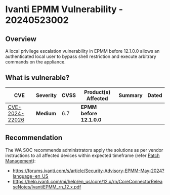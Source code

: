 # Ivanti EPMM Vulnerability - 20240523002

## Overview

A local privilege escalation vulnerability in EPMM before 12.1.0.0 allows an authenticated local user to bypass shell restriction and execute arbitrary commands on the appliance.

## What is vulnerable?

| CVE                                                               | Severity   | CVSS | Product(s) Affected      | Summary | Dated |
| ----------------------------------------------------------------- | ---------- | ---- | ------------------------ | ------- | ----- |
| [CVE-2024-22026](https://nvd.nist.gov/vuln/detail/CVE-2024-22026) | **Medium** | 6.7  | **EPMM before 12.1.0.0** |         |       |

## Recommendation

The WA SOC recommends administrators apply the solutions as per vendor instructions to all affected devices within expected timeframe (refer [Patch Management](../guidelines/patch-management.md)):

- https://forums.ivanti.com/s/article/Security-Advisory-EPMM-May-2024?language=en_US
- https://help.ivanti.com/mi/help/en_us/core/12.x/rn/CoreConnectorReleaseNotes/IvantiEPMM_rn_12.x.pdf

